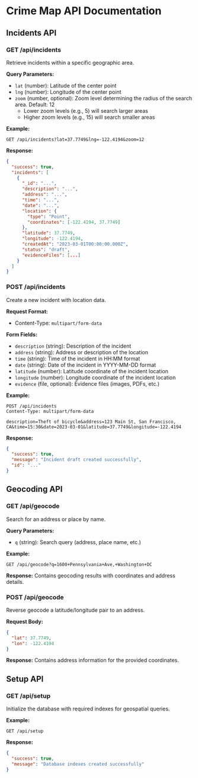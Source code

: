 # Crime Map API Documentation

## Incidents API

### GET /api/incidents

Retrieve incidents within a specific geographic area.

**Query Parameters:**
- `lat` (number): Latitude of the center point
- `lng` (number): Longitude of the center point
- `zoom` (number, optional): Zoom level determining the radius of the search area. Default: 12
  - Lower zoom levels (e.g., 5) will search larger areas
  - Higher zoom levels (e.g., 15) will search smaller areas

**Example:**
```
GET /api/incidents?lat=37.7749&lng=-122.4194&zoom=12
```

**Response:**
```json
{
  "success": true,
  "incidents": [
    {
      "_id": "...",
      "description": "...",
      "address": "...",
      "time": "...",
      "date": "...",
      "location": {
        "type": "Point",
        "coordinates": [-122.4194, 37.7749]
      },
      "latitude": 37.7749,
      "longitude": -122.4194,
      "createdAt": "2023-03-01T00:00:00.000Z",
      "status": "draft",
      "evidenceFiles": [...]
    }
  ]
}
```

### POST /api/incidents

Create a new incident with location data.

**Request Format:**
- Content-Type: `multipart/form-data`

**Form Fields:**
- `description` (string): Description of the incident
- `address` (string): Address or description of the location
- `time` (string): Time of the incident in HH:MM format
- `date` (string): Date of the incident in YYYY-MM-DD format
- `latitude` (number): Latitude coordinate of the incident location
- `longitude` (number): Longitude coordinate of the incident location
- `evidence` (file, optional): Evidence files (images, PDFs, etc.)

**Example:**
```
POST /api/incidents
Content-Type: multipart/form-data

description=Theft of bicycle&address=123 Main St, San Francisco, CA&time=15:30&date=2023-03-01&latitude=37.7749&longitude=-122.4194
```

**Response:**
```json
{
  "success": true,
  "message": "Incident draft created successfully",
  "id": "..."
}
```

## Geocoding API

### GET /api/geocode

Search for an address or place by name.

**Query Parameters:**
- `q` (string): Search query (address, place name, etc.)

**Example:**
```
GET /api/geocode?q=1600+Pennsylvania+Ave,+Washington+DC
```

**Response:**
Contains geocoding results with coordinates and address details.

### POST /api/geocode

Reverse geocode a latitude/longitude pair to an address.

**Request Body:**
```json
{
  "lat": 37.7749,
  "lon": -122.4194
}
```

**Response:**
Contains address information for the provided coordinates.

## Setup API

### GET /api/setup

Initialize the database with required indexes for geospatial queries.

**Example:**
```
GET /api/setup
```

**Response:**
```json
{
  "success": true,
  "message": "Database indexes created successfully"
}
``` 